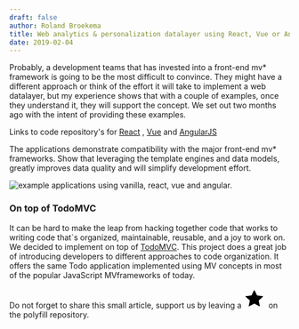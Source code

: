 ```yaml
---
draft: false
author: Roland Broekema
title: Web analytics & personalization datalayer using React, Vue or Angular
date: 2019-02-04
---
```


Probably, a development teams that has invested into a front-end mv* framework is going to be the most difficult to
convince. They might have a different approach or think of the effort it will take to implement a web datalayer, but my
experience shows that with a couple of examples, once they understand it, they will support the concept. We set out two
months ago with the intent of providing these examples.

Links to code repository's for <a href="https://github.com/ceddl/ceddl-with-react/">React</a>
, <a href="https://github.com/ceddl/ceddl-with-vue/">Vue</a> and <a href="https://github.com/ceddl/ceddl-with-angular/">
AngularJS</a>

The applications demonstrate compatibility with the major front-end mv* frameworks. Show that leveraging the template
engines and data models, greatly improves data quality and will simplify development effort.

<p><img src="/img/ceddl-react-angular-vue.png" alt="example applications using vanilla, react, vue and angular."></p>

### On top of TodoMVC

It can be hard to make the leap from hacking together code that works to writing code that`s organized, maintainable,
reusable, and a joy to work on. We decided to implement on top of [TodoMVC](http://todomvc.com/). This project does a
great job of introducing developers to different approaches to code organization. It offers the same Todo application
implemented using MV concepts in most of the popular JavaScript MVframeworks of today.

Do not forget to share this small article, support us by leaving
a <a href="https://github.com/ceddl/ceddl-polyfill/"> <svg width="40.7" height="37.4" viewBox="0 0 40.7 37.4">
<path d="M9.5 32.6l1.1-5.4.9-4.1-4.2-3.7L3 15.6l2-.4 5.8-.8 3.6-.4 2.4-4.8c1.2-2.6 2.4-4.7 2.6-4.7.2 0 1.4 2.1 2.7 4.7l2.3 4.8 5.5.7c3 .3 5.5.7 5.6.8.1.1-1.7 1.9-4 3.9L27.4 23l1 5.2c.7 3 1 5.4 1 5.5-.2.2-2.5-1-5.1-2.4l-4.9-2.6-4.7 2.6-5.1 2.5c-.2 0-.3-.6 0-1.3z"/>
</svg></a> on the polyfill repository.







